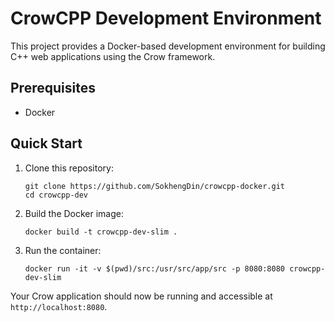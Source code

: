 # CrowCPP Development Environment

This project provides a Docker-based development environment for building C++ web applications using the Crow framework.

## Prerequisites

- Docker

## Quick Start

1. Clone this repository:
   ```
   git clone https://github.com/SokhengDin/crowcpp-docker.git
   cd crowcpp-dev
   ```

2. Build the Docker image:
   ```
   docker build -t crowcpp-dev-slim .
   ```

3. Run the container:
   ```
   docker run -it -v $(pwd)/src:/usr/src/app/src -p 8080:8080 crowcpp-dev-slim
   ```

Your Crow application should now be running and accessible at `http://localhost:8080`.
